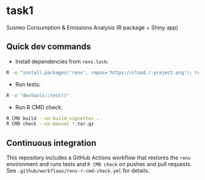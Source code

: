 # task1

Susneo Consumption & Emissions Analysis (R package + Shiny app)

## Quick dev commands

- Install dependencies from `renv.lock`:

```sh
R -e "install.packages('renv', repos='https://cloud.r-project.org'); renv::restore()"
```

- Run tests:

```sh
R -e "devtools::test()"
```

- Run R CMD check:

```sh
R CMD build --no-build-vignettes .
R CMD check --no-manual *.tar.gz
```

## Continuous integration

This repository includes a GitHub Actions workflow that restores the `renv` environment and runs tests and `R CMD check` on pushes and pull requests. See `.github/workflows/renv-r-cmd-check.yml` for details.
